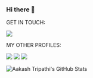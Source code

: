 ### Hi there 👋

GET IN TOUCH:

[<img src="https://img.shields.io/badge/Gmail-D14836?style=for-the-badge&logo=gmail&logoColor=white">](http://google.com/)

MY OTHER PROFILES:

[<img src="https://img.shields.io/badge/-Hackerrank-2EC866?style=for-the-badge&logo=HackerRank&logoColor=white">](http://google.com/)
[<img src="https://img.shields.io/badge/Kaggle-20BEFF?style=for-the-badge&logo=Kaggle&logoColor=white">](http://google.com/)
[<img src="https://img.shields.io/badge/-LeetCode-FFA116?style=for-the-badge&logo=LeetCode&logoColor=black">](http://google.com/)



![Aakash Tripathi's GitHub Stats](https://github-readme-stats.vercel.app/api?username=aakash-tripathi&show_icons=true&theme=highcontrast&count_private=true&hide=stars,issues&include_all_commits=1)
